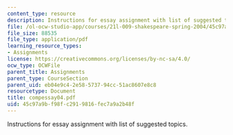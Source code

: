 ```yaml
---
content_type: resource
description: Instructions for essay assignment with list of suggested topics.
file: /ol-ocw-studio-app/courses/21l-009-shakespeare-spring-2004/45c97a9bf98fc2919816fec7a9a2b48f_compessay04.pdf
file_size: 88535
file_type: application/pdf
learning_resource_types:
- Assignments
license: https://creativecommons.org/licenses/by-nc-sa/4.0/
ocw_type: OCWFile
parent_title: Assignments
parent_type: CourseSection
parent_uid: eb04e9c4-2e58-5737-94cc-51ac8607e8c8
resourcetype: Document
title: compessay04.pdf
uid: 45c97a9b-f98f-c291-9816-fec7a9a2b48f
---
```

Instructions for essay assignment with list of suggested topics.